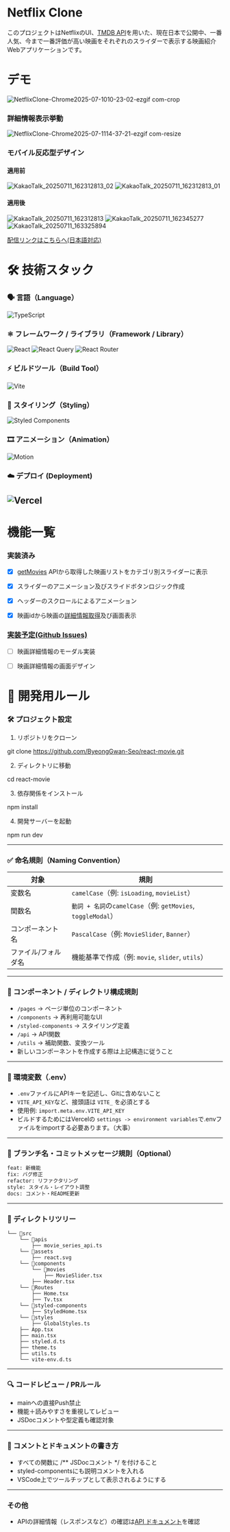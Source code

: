 # Netflix Clone
このプロジェクトはNetflixのUI、[TMDB API](https://developer.themoviedb.org/reference/intro/getting-started)を用いた、現在日本で公開中、一番人気、今まで一番評価が高い映画をそれぞれのスライダーで表示する映画紹介Webアプリケーションです。

# デモ
![NetflixClone-Chrome2025-07-1010-23-02-ezgif com-crop](https://github.com/user-attachments/assets/f94e989f-5a1d-42cb-b3a4-57a7bc268a28)

### 詳細情報表示挙動
![NetflixClone-Chrome2025-07-1114-37-21-ezgif com-resize](https://github.com/user-attachments/assets/651a21a2-6a39-4575-befc-ea65ef59b00b)

### モバイル反応型デザイン
#### 適用前
![KakaoTalk_20250711_162312813_02](https://github.com/user-attachments/assets/48434725-11aa-4146-bee8-4225da9a8f17)
![KakaoTalk_20250711_162312813_01](https://github.com/user-attachments/assets/30470659-679e-46a9-ad01-0d1ffab1591c)
#### 適用後
![KakaoTalk_20250711_162312813](https://github.com/user-attachments/assets/a91fa178-0dc4-41ca-8d07-61bc3cede55b)
![KakaoTalk_20250711_162345277](https://github.com/user-attachments/assets/ceb53b0c-9f1b-414e-baff-168b6b226891)
![KakaoTalk_20250711_163325894](https://github.com/user-attachments/assets/e80211a6-5cf8-41c7-aab6-7c76d3ef1a24)


[配信リンクはこちらへ(日本語対応)](https://react-movie-rosy.vercel.app/)

# 🛠️ 技術スタック

### 🗣️ 言語（Language）
![TypeScript](https://img.shields.io/badge/TypeScript-007ACC?style=for-the-badge&logo=typescript&logoColor=white)

### ⚛️ フレームワーク / ライブラリ（Framework / Library）
![React](https://img.shields.io/badge/React-20232A?style=for-the-badge&logo=react&logoColor=61DAFB)
![React Query](https://img.shields.io/badge/React_Query-FF4154?style=for-the-badge&logo=reactquery&logoColor=white)
![React Router](https://img.shields.io/badge/React_Router-CA4245?style=for-the-badge&logo=reactrouter&logoColor=white)

### ⚡ ビルドツール（Build Tool）
![Vite](https://img.shields.io/badge/Vite-646CFF?style=for-the-badge&logo=vite&logoColor=white)

### 🎨 スタイリング（Styling）
![Styled Components](https://img.shields.io/badge/Styled--Components-DB7093?style=for-the-badge&logo=styled-components&logoColor=white)

### 🎞️ アニメーション（Animation）
![Motion](https://img.shields.io/badge/Motion-0055FF?style=for-the-badge&logo=framer&logoColor=white)

### ☁️ デプロイ (Deployment)
![Vercel](https://img.shields.io/badge/Vercel-000?style=for-the-badge&logo=vercel&logoColor=white)
---

# 機能一覧
### 実装済み   
- [x] [getMovies](https://developer.themoviedb.org/reference/movie-now-playing-list) APIから取得した映画リストをカテゴリ別スライダーに表示

- [x] スライダーのアニメーション及びスライドボタンロジック作成

- [x] ヘッダーのスクロールによるアニメーション

- [x] 映画idから映画の[詳細情報取得](https://developer.themoviedb.org/reference/movie-details)及び画面表示

### [実装予定(Github Issues)](https://github.com/ByeongGwan-Seo/react-movie/issues)

- [ ] 映画詳細情報のモーダル実装

- [ ] 映画詳細情報の画面デザイン

# 🤝 開発用ルール

### 🛠️ プロジェクト設定
1. リポジトリをクローン
   
git clone https://github.com/ByeongGwan-Seo/react-movie.git

2. ディレクトリに移動

cd react-movie

3. 依存関係をインストール

npm install

4. 開発サーバーを起動

npm run dev

---

### ✅ 命名規則（Naming Convention）

| 対象 | 規則 |
|------|------|
| 変数名 | `camelCase`（例: `isLoading`, `movieList`） |
| 関数名 | `動詞 + 名詞`の`camelCase`（例: `getMovies`, `toggleModal`） |
| コンポーネント名 | `PascalCase`（例: `MovieSlider`, `Banner`） |
| ファイル/フォルダ名 | 機能基準で作成（例: `movie`, `slider`, `utils`） |

---

### 🧱 コンポーネント / ディレクトリ構成規則

- `/pages` → ページ単位のコンポーネント
- `/components` → 再利用可能なUI
- `/styled-components` → スタイリング定義
- `/api` → API関数
- `/utils` → 補助関数、変換ツール
- 新しいコンポーネントを作成する際は上記構造に従うこと

---

### 🔐 環境変数（.env）

- `.env`ファイルにAPIキーを記述し、Gitに含めないこと
- `VITE_API_KEY`など、接頭語は `VITE_` を必須とする
- 使用例: `import.meta.env.VITE_API_KEY`
- ビルドするためにはVercelの `settings -> environment variables`で.envファイルをimportする必要あります。（大事）

---

### 📝 ブランチ名・コミットメッセージ規則（Optional）

```bash
feat: 新機能
fix: バグ修正
refactor: リファクタリング
style: スタイル・レイアウト調整
docs: コメント・README更新
```

---

### 📁 ディレクトリツリー
```
└── 📁src
    └── 📁apis
        ├── movie_series_api.ts
    └── 📁assets
        ├── react.svg
    └── 📁components
        └── 📁movies
            ├── MovieSlider.tsx
        ├── Header.tsx
    └── 📁Routes
        ├── Home.tsx
        ├── Tv.tsx
    └── 📁styled-components
        ├── StyledHome.tsx
    └── 📁styles
        ├── GlobalStyles.ts
    ├── App.tsx
    ├── main.tsx
    ├── styled.d.ts
    ├── theme.ts
    ├── utils.ts
    └── vite-env.d.ts
```

---

### 🔍 コードレビュー / PRルール
- mainへの直接Push禁止
- 機能＋読みやすさを重視してレビュー
- JSDocコメントや型定義も確認対象

---

### 📄 コメントとドキュメントの書き方
- すべての関数に /** JSDocコメント */ を付けること
- styled-componentsにも説明コメントを入れる
- VSCode上でツールチップとして表示されるようにする

---

### その他
- APIの詳細情報（レスポンスなど）の確認は[API ドキュメント](https://developer.themoviedb.org/reference/intro/getting-started)を確認
